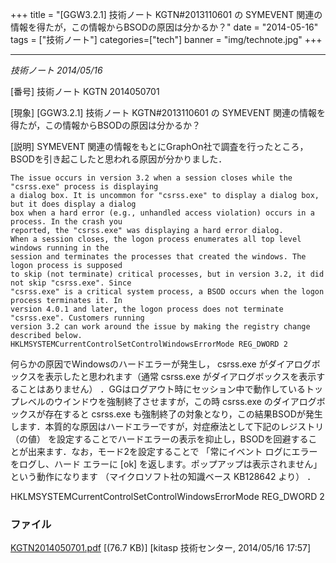 +++
title = "[GGW3.2.1] 技術ノート KGTN#2013110601 の SYMEVENT 関連の情報を得たが，この情報からBSODの原因は分かるか？"
date = "2014-05-16"
tags = ["技術ノート"]
categories=["tech"]
banner = "img/technote.jpg"
+++

-----------------------------------------------------------------------------------------------------------

*技術ノート
2014/05/16*


[番号]
技術ノート KGTN 2014050701

[現象]
[GGW3.2.1] 技術ノート KGTN#2013110601 の SYMEVENT
関連の情報を得たが，この情報からBSODの原因は分かるか？

[説明]
SYMEVENT
関連の情報をもとにGraphOn社で調査を行ったところ，BSODを引き起こしたと思われる原因が分かりました．

    The issue occurs in version 3.2 when a session closes while the "csrss.exe" process is displaying
    a dialog box. It is uncommon for "csrss.exe" to display a dialog box, but it does display a dialog
    box when a hard error (e.g., unhandled access violation) occurs in a process. In the crash you
    reported, the "csrss.exe" was displaying a hard error dialog.
    When a session closes, the logon process enumerates all top level windows running in the
    session and terminates the processes that created the windows. The logon process is supposed
    to skip (not terminate) critical processes, but in version 3.2, it did not skip "csrss.exe". Since
    "csrss.exe" is a critical system process, a BSOD occurs when the logon process terminates it. In
    version 4.0.1 and later, the logon process does not terminate "csrss.exe". Customers running
    version 3.2 can work around the issue by making the registry change described below.
    HKLMSYSTEMCurrentControlSetControlWindowsErrorMode REG_DWORD 2

何らかの原因でWindowsのハードエラーが発生し， csrss.exe
がダイアログボックスを表示したと思われます（通常 csrss.exe
がダイアログボックスを表示することはありません）
．GGはログアウト時にセッション中で動作しているトップレベルのウインドウを強制終了させますが，この時
csrss.exe のダイアログボックスが存在すると csrss.exe
も強制終了の対象となり，この結果BSODが発生します．本質的な原因はハードエラーですが，対症療法として下記のレジストリ
（の値）
を設定することでハードエラーの表示を抑止し，BSODを回避することが出来ます．なお，モード2を設定することで
「常にイベント ログにエラーをログし、ハード エラーに [ok]
を返します。ポップアップは表示されません」 という動作になります
（マイクロソフト社の知識ベース KB128642 より） ．

HKLMSYSTEMCurrentControlSetControlWindowsErrorMode REG_DWORD
2


### ファイル





[KGTN2014050701.pdf](http://techreport.kitasp.net/attachments/download/1675/KGTN2014050701.pdf)
 [(76.7 KB)] [kitasp 技術センター, 2014/05/16
17:57]
